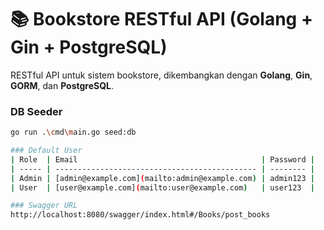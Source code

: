 # 📚 Bookstore RESTful API (Golang + Gin + PostgreSQL)

RESTful API untuk sistem bookstore, dikembangkan dengan **Golang**, **Gin**, **GORM**, dan **PostgreSQL**.  

### DB Seeder
```bash
go run .\cmd\main.go seed:db

### Default User
| Role  | Email                                         | Password |
| ----- | --------------------------------------------- | -------- |
| Admin | [admin@example.com](mailto:admin@example.com) | admin123 |
| User  | [user@example.com](mailto:user@example.com)   | user123  |

### Swagger URL
http://localhost:8080/swagger/index.html#/Books/post_books

